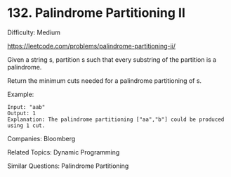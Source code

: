 # 132. Palindrome Partitioning II

Difficulty: Medium

https://leetcode.com/problems/palindrome-partitioning-ii/

Given a string s, partition s such that every substring of the partition is a palindrome.

Return the minimum cuts needed for a palindrome partitioning of s.

Example:
```
Input: "aab"
Output: 1
Explanation: The palindrome partitioning ["aa","b"] could be produced using 1 cut.
```

Companies: Bloomberg

Related Topics: Dynamic Programming

Similar Questions: Palindrome Partitioning
